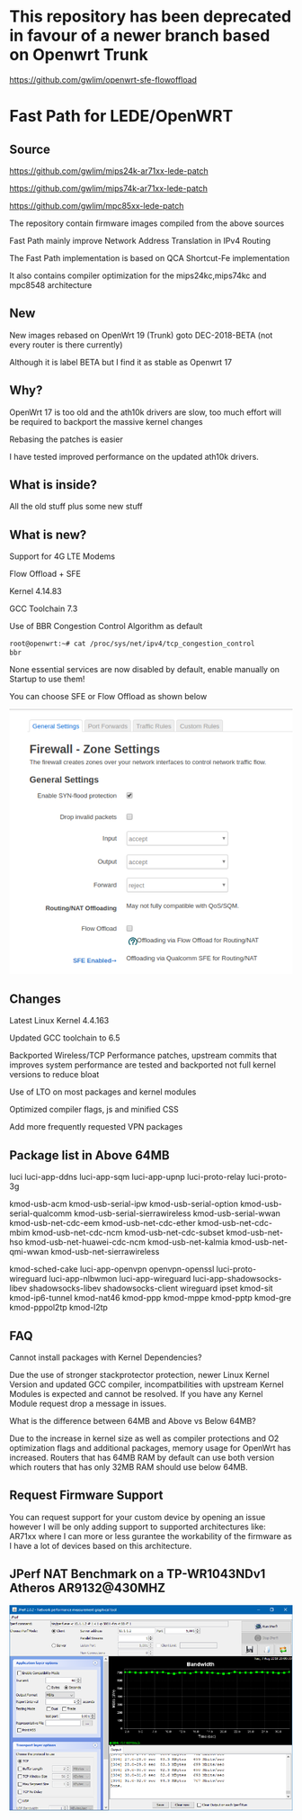 # This repository has been deprecated in favour of a newer branch based on Openwrt Trunk

https://github.com/gwlim/openwrt-sfe-flowoffload

# Fast Path for LEDE/OpenWRT

Source
------

https://github.com/gwlim/mips24k-ar71xx-lede-patch

https://github.com/gwlim/mips74k-ar71xx-lede-patch

https://github.com/gwlim/mpc85xx-lede-patch

The repository contain firmware images compiled from the above sources

Fast Path mainly improve Network Address Translation in IPv4 Routing

The Fast Path implementation is based on QCA Shortcut-Fe implementation

It also contains compiler optimization for the mips24kc,mips74kc and mpc8548 architecture

New
---

New images rebased on OpenWrt 19 (Trunk) goto DEC-2018-BETA (not every router is there currently)

Although it is label BETA but I find it as stable as Openwrt 17

Why?
----

OpenWrt 17 is too old and the ath10k drivers are slow, too much effort will be required to backport the massive kernel changes

Rebasing the patches is easier

I have tested improved performance on the updated ath10k drivers.

What is inside?
---------------

All the old stuff plus some new stuff

What is new?
------------
Support for 4G LTE Modems

Flow Offload + SFE

Kernel 4.14.83

GCC Toolchain 7.3

Use of BBR Congestion Control Algorithm as default

```
root@openwrt:~# cat /proc/sys/net/ipv4/tcp_congestion_control
bbr
```

None essential services are now disabled by default, enable manually on Startup to use them!

You can choose SFE or Flow Offload as shown below

![alt text](https://raw.githubusercontent.com/gwlim/Fast-Path-LEDE-OpenWRT/master/sfe-offload.png)


Changes
-------
Latest Linux Kernel 4.4.163

Updated GCC toolchain to 6.5

Backported Wireless/TCP Performance patches, upstream commits that improves system performance are tested and backported not full kernel versions to reduce bloat

Use of LTO on most packages and kernel modules

Optimized compiler flags, js and minified CSS

Add more frequently requested VPN packages

Package list in Above 64MB
--------------------------

luci luci-app-ddns luci-app-sqm luci-app-upnp luci-proto-relay luci-proto-3g

kmod-usb-acm kmod-usb-serial-ipw kmod-usb-serial-option kmod-usb-serial-qualcomm 
kmod-usb-serial-sierrawireless kmod-usb-serial-wwan kmod-usb-net-cdc-eem 
kmod-usb-net-cdc-ether kmod-usb-net-cdc-mbim kmod-usb-net-cdc-ncm kmod-usb-net-cdc-subset 
kmod-usb-net-hso kmod-usb-net-huawei-cdc-ncm kmod-usb-net-kalmia kmod-usb-net-qmi-wwan 
kmod-usb-net-sierrawireless 

kmod-sched-cake luci-app-openvpn openvpn-openssl luci-proto-wireguard luci-app-nlbwmon 
luci-app-wireguard luci-app-shadowsocks-libev shadowsocks-libev shadowsocks-client wireguard ipset 
kmod-sit kmod-ip6-tunnel kmod-nat46 kmod-ppp kmod-mppe kmod-pptp kmod-gre kmod-pppol2tp kmod-l2tp 

FAQ
---

Cannot install packages with Kernel Dependencies?

Due the use of stronger stackprotector protection, newer Linux Kernel Version and updated GCC compiler, incompatbilities with upstream Kernel Modules is expected and cannot be resolved.
If you have any Kernel Module request drop a message in issues.

What is the difference between 64MB and Above vs Below 64MB?

Due to the increase in kernel size as well as compiler protections and O2 optimization flags and additional packages, memory usage for OpenWrt has increased.
Routers that has 64MB RAM by default can use both version which routers that has only 32MB RAM should use below 64MB.


Request Firmware Support
------------------------

You can request support for your custom device by opening an issue however I will be only adding support to supported architectures like:
AR71xx where I can more or less gurantee the workability of the firmware as I have a lot of devices based on this architecture.

JPerf NAT Benchmark on a TP-WR1043NDv1 Atheros AR9132@430MHZ
------------------------------------------------------------
![alt text](https://raw.githubusercontent.com/gwlim/Fast-Path-LEDE-OpenWRT/master/bench.PNG)

